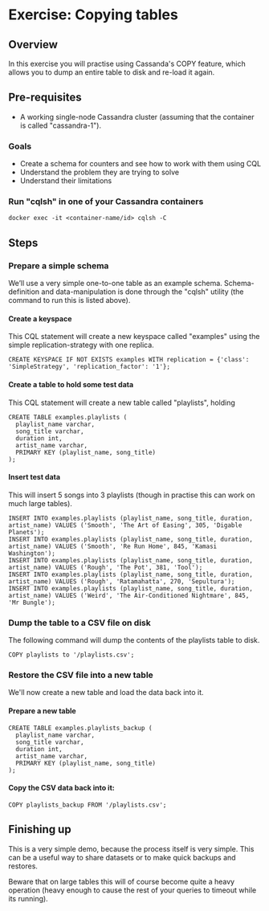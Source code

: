 ﻿Exercise: Copying tables
========================


Overview
--------
In this exercise you will practise using Cassanda's COPY feature, which allows you to dump an entire table to disk and re-load it again.


Pre-requisites
--------------
* A working single-node Cassandra cluster (assuming that the container is called "cassandra-1").

### Goals
* Create a schema for counters and see how to work with them using CQL
* Understand the problem they are trying to solve
* Understand their limitations


### Run "cqlsh" in one of your Cassandra containers
```
docker exec -it <container-name/id> cqlsh -C
```


Steps
-----


### Prepare a simple schema
We’ll use a very simple one-to-one table as an example schema. Schema-definition and data-manipulation is done through the "cqlsh" utility (the command to run this is listed above).


#### Create a keyspace
This CQL statement will create a new keyspace called "examples" using the simple replication-strategy with one replica.
```
CREATE KEYSPACE IF NOT EXISTS examples WITH replication = {'class': 'SimpleStrategy', 'replication_factor': '1'};
```

#### Create a table to hold some test data
This CQL statement will create a new table called "playlists", holding 
```
CREATE TABLE examples.playlists (
  playlist_name varchar,
  song_title varchar,
  duration int,
  artist_name varchar,
  PRIMARY KEY (playlist_name, song_title)
);
```

#### Insert test data
This will insert 5 songs into 3 playlists (though in practise this can work on much large tables).
```
INSERT INTO examples.playlists (playlist_name, song_title, duration, artist_name) VALUES ('Smooth', 'The Art of Easing', 305, 'Digable Planets');
INSERT INTO examples.playlists (playlist_name, song_title, duration, artist_name) VALUES ('Smooth', 'Re Run Home', 845, 'Kamasi Washington');
INSERT INTO examples.playlists (playlist_name, song_title, duration, artist_name) VALUES ('Rough', 'The Pot', 381, 'Tool');
INSERT INTO examples.playlists (playlist_name, song_title, duration, artist_name) VALUES ('Rough', 'Ratamahatta', 270, 'Sepultura');
INSERT INTO examples.playlists (playlist_name, song_title, duration, artist_name) VALUES ('Weird', 'The Air-Conditioned Nightmare', 845, 'Mr Bungle');
```


### Dump the table to a CSV file on disk
The following command will dump the contents of the playlists table to disk.
```
COPY playlists to '/playlists.csv';
```


### Restore the CSV file into a new table
We'll now create a new table and load the data back into it.

#### Prepare a new table
```
CREATE TABLE examples.playlists_backup (
  playlist_name varchar,
  song_title varchar,
  duration int,
  artist_name varchar,
  PRIMARY KEY (playlist_name, song_title)
);
```

#### Copy the CSV data back into it:
```
COPY playlists_backup FROM '/playlists.csv';
```


Finishing up
------------
This is a very simple demo, because the process itself is very simple. This can be a useful way to share datasets or to make quick backups and restores.

Beware that on large tables this will of course become quite a heavy operation (heavy enough to cause the rest of your queries to timeout while its running).
